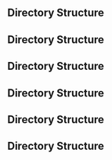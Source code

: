 ## Directory Structure

## Directory Structure

## Directory Structure

## Directory Structure

## Directory Structure

## Directory Structure

